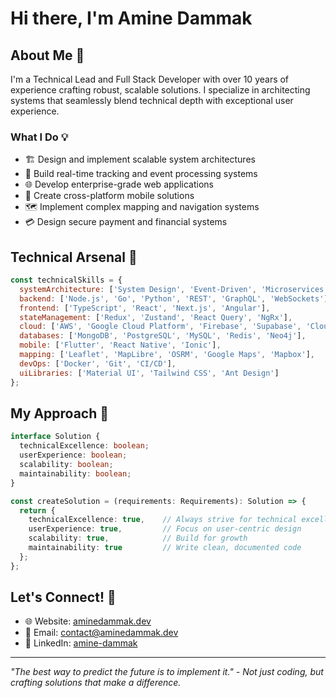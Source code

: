 # Hi there, I'm Amine Dammak

## About Me 🚀

I'm a Technical Lead and Full Stack Developer with over 10 years of experience crafting robust, scalable solutions. I specialize in architecting systems that seamlessly blend technical depth with exceptional user experience.

### What I Do 💡

- 🏗️ Design and implement scalable system architectures
- 🔄 Build real-time tracking and event processing systems
- 🌐 Develop enterprise-grade web applications
- 📱 Create cross-platform mobile solutions
- 🗺️ Implement complex mapping and navigation systems
- 💳 Design secure payment and financial systems

## Technical Arsenal 🔧

```javascript
const technicalSkills = {
  systemArchitecture: ['System Design', 'Event-Driven', 'Microservices', 'API Design'],
  backend: ['Node.js', 'Go', 'Python', 'REST', 'GraphQL', 'WebSockets'],
  frontend: ['TypeScript', 'React', 'Next.js', 'Angular'],
  stateManagement: ['Redux', 'Zustand', 'React Query', 'NgRx'],
  cloud: ['AWS', 'Google Cloud Platform', 'Firebase', 'Supabase', 'Cloudflare'],
  databases: ['MongoDB', 'PostgreSQL', 'MySQL', 'Redis', 'Neo4j'],
  mobile: ['Flutter', 'React Native', 'Ionic'],
  mapping: ['Leaflet', 'MapLibre', 'OSRM', 'Google Maps', 'Mapbox'],
  devOps: ['Docker', 'Git', 'CI/CD'],
  uiLibraries: ['Material UI', 'Tailwind CSS', 'Ant Design']
};
```

## My Approach 🎯

```typescript
interface Solution {
  technicalExcellence: boolean;
  userExperience: boolean;
  scalability: boolean;
  maintainability: boolean;
}

const createSolution = (requirements: Requirements): Solution => {
  return {
    technicalExcellence: true,    // Always strive for technical excellence
    userExperience: true,         // Focus on user-centric design
    scalability: true,            // Build for growth
    maintainability: true         // Write clean, documented code
  };
};
```

## Let's Connect! 🤝

- 🌐 Website: [aminedammak.dev](https://aminedammak.dev)
- 📧 Email: contact@aminedammak.dev
- 💼 LinkedIn: [amine-dammak](https://www.linkedin.com/in/amine-dammak/)

---

*"The best way to predict the future is to implement it." - Not just coding, but crafting solutions that make a difference.*
